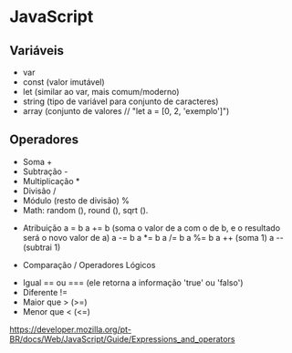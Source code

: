 # JavaScript

## Variáveis
- var
- const (valor imutável)
- let (similar ao var, mais comum/moderno)
- string (tipo de variável para conjunto de caracteres)
- array (conjunto de valores // "let a = [0, 2, 'exemplo']")

## Operadores
- Soma +
- Subtração -
- Multiplicação *
- Divisão /
- Módulo (resto de divisão) %
- Math: random (), round (), sqrt ().

* Atribuição
a = b
a += b (soma o valor de a com o de b, e o resultado será o novo valor de a)
a -= b
a *= b
a /= b
a %= b
a ++ (soma 1)
a -- (subtrai 1)

* Comparação / Operadores Lógicos

- Igual == ou === (ele retorna a informação 'true' ou 'falso')
- Diferente !=
- Maior que > (>=)
- Menor que < (<=)

https://developer.mozilla.org/pt-BR/docs/Web/JavaScript/Guide/Expressions_and_operators